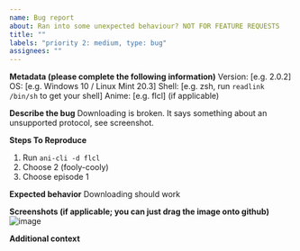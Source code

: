 ```yaml
---
name: Bug report
about: Ran into some unexpected behaviour? NOT FOR FEATURE REQUESTS
title: ""
labels: "priority 2: medium, type: bug"
assignees: ""
---
```


**Metadata (please complete the following information)**
Version: [e.g. 2.0.2]
OS: [e.g. Windows 10 / Linux Mint 20.3]
Shell: [e.g. zsh, run `readlink /bin/sh` to get your shell]
Anime: [e.g. flcl] (if applicable)

**Describe the bug**
Downloading is broken.
It says something about an unsupported protocol, see screenshot.

**Steps To Reproduce**

1. Run `ani-cli -d flcl`
2. Choose 2 (fooly-cooly)
3. Choose episode 1

**Expected behavior**
Downloading should work

**Screenshots (if applicable; you can just drag the image onto github)**
![image](https://user-images.githubusercontent.com/82055622/151030428-2e78d15f-4ba9-4d86-b6f3-8307557b4b29.png)

**Additional context**
